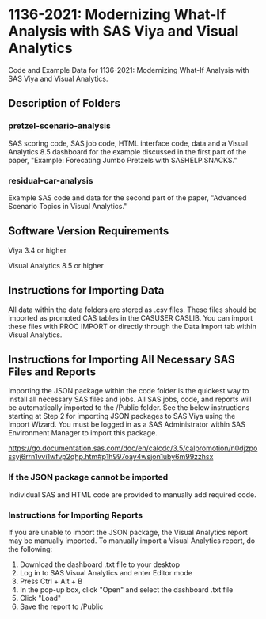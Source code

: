 # 1136-2021: Modernizing What-If Analysis with SAS Viya and Visual Analytics

Code and Example Data for 1136-2021: Modernizing What-If Analysis with SAS Viya and Visual Analytics. 

## Description of Folders

### pretzel-scenario-analysis
SAS scoring code, SAS job code, HTML interface code, data and a Visual Analytics 8.5 dashboard for the example discussed in the first part of the paper, "Example: Forecating Jumbo Pretzels with SASHELP.SNACKS."

### residual-car-analysis
Example SAS code and data for the second part of the paper, "Advanced Scenario Topics in Visual Analytics."

## Software Version Requirements
Viya 3.4 or higher

Visual Analytics 8.5 or higher

## Instructions for Importing Data
All data within the data folders are stored as .csv files. These files should be imported as promoted CAS tables in the CASUSER CASLIB. You can import these files with PROC IMPORT or directly through the Data Import tab within Visual Analytics.

## Instructions for Importing All Necessary SAS Files and Reports
Importing the JSON package within the code folder is the quickest way to install all necessary SAS files and jobs. All SAS jobs, code, and reports will be automatically imported to the /Public folder. See the below instructions starting at Step 2 for importing JSON packages to SAS Viya using the Import Wizard. You must be logged in as a SAS Administrator within SAS Environment Manager to import this package. 

https://go.documentation.sas.com/doc/en/calcdc/3.5/calpromotion/n0djzpossyj6rrn1vvi1wfvp2qhp.htm#p1h997oay4wsjon1uby6m99zzhsx

### If the JSON package cannot be imported
Individual SAS and HTML code are provided to manually add required code.

### Instructions for Importing Reports
If you are unable to import the JSON package, the Visual Analytics report may be manually imported. To manually import a Visual Analytics report, do the following:

1. Download the dashboard .txt file to your desktop
2. Log in to SAS Visual Analytics and enter Editor mode
3. Press Ctrl + Alt + B
4. In the pop-up box, click "Open" and select the dashboard .txt file
5. Click "Load"
6. Save the report to /Public
